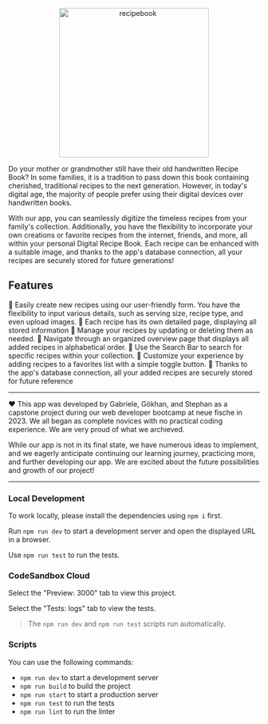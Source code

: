 <p align="center">
<img src="https://github.com/gwittm/Digital-Recipe-Book/assets/128288586/b91c831d-44cf-418d-b621-3922c3b06743" title="recipebook" height="300px" align="center">
</p>
Do your mother or grandmother still have their old handwritten Recipe Book? In some families, it is a tradition to pass down this book containing cherished, traditional recipes to the next generation. However, in today's digital age, the majority of people prefer using their digital devices over handwritten books.

With our app, you can seamlessly digitize the timeless recipes from your family's collection. Additionally, you have the flexibility to incorporate your own creations or favorite recipes from the internet, friends, and more, all within your personal Digital Recipe Book. Each recipe can be enhanced with a suitable image, and thanks to the app's database connection, all your recipes are securely stored for future generations!

## Features
🧁 Easily create new recipes using our user-friendly form. You have the flexibility to input various details, such as serving size, recipe type, and even upload images.
🧁 Each recipe has its own detailed page, displaying all stored information
🧁 Manage your recipes by updating or deleting them as needed.
🧁 Navigate through an organized overview page that displays all added recipes in alphabetical order.
🧁 Use the Search Bar to search for specific recipes within your collection.
🧁 Customize your experience by adding recipes to a favorites list with a simple toggle button.
🧁 Thanks to the app's database connection, all your added recipes are securely stored for future reference

_____________
❤️
This app was developed by Gabriele, Gökhan, and Stephan as a capstone project during our web developer bootcamp at neue fische in 2023. 
We all began as complete novices with no practical coding experience. We are very proud of what we archieved.

While our app is not in its final state, we have numerous ideas to implement, and we eagerly anticipate continuing our learning journey, 
practicing more, and further developing our app. We are excited about the future possibilities and growth of our project!

______________________________

### Local Development

To work locally, please install the dependencies using `npm i` first.

Run `npm run dev` to start a development server and open the displayed URL in a browser.

Use `npm run test` to run the tests.

### CodeSandbox Cloud

Select the "Preview: 3000" tab to view this project.

Select the "Tests: logs" tab to view the tests.

> The `npm run dev` and `npm run test` scripts run automatically.

### Scripts

You can use the following commands:

- `npm run dev` to start a development server
- `npm run build` to build the project
- `npm run start` to start a production server
- `npm run test` to run the tests
- `npm run lint` to run the linter
